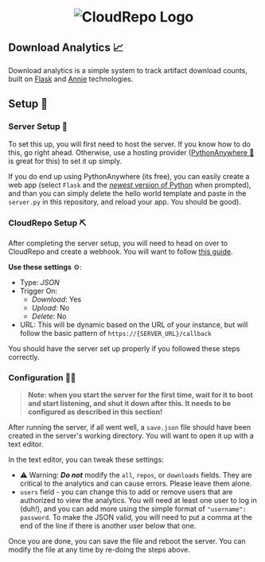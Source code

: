 <h1 align="center">
  <img src="https://cloudrepo.io/assets/img/logo/square/CloudRepo-Square-Brand-Blue.png" alt="CloudRepo Logo">
</h1>

## Download Analytics :chart_with_upwards_trend:

Download analytics is a simple system to track artifact download counts, built on [Flask](https://palletsprojects.com/p/flask/) and [Annie](https://github.com/annieapp/annie) technologies.

## Setup :wrench:

### Server Setup :hammer:

To set this up, you will first need to host the server. If you know how to do this, go right ahead.  Otherwise, use a hosting provider ([PythonAnywhere :link:](https://pythonanywhere.com) is great for this) to set it up simply.

If you do end up using PythonAnywhere (its free), you can easily create a web app (select `Flask` and the [*newest* version of Python](https://www.python.org/downloads/) when prompted), and than you can simply delete the hello world template and paste in the `server.py` in this repository, and reload your app. You should be good).

### CloudRepo Setup :pick:

After completing the server setup, you will need to head on over to CloudRepo and create a webhook.  You will want to follow [this guide](https://www.cloudrepo.io/docs/webhooks.html#creating-a-cloudrepo-webhook).

**Use these settings** :gear::

* Type: *JSON*
* Trigger On:
  * *Download*: Yes
  * *Upload*: No
  * *Delete*: No
* URL: This will be dynamic based on the URL of your instance, but will follow the basic pattern of `https://{SERVER_URL}/callback`

You should have the server set up properly if you followed these steps correctly.

### Configuration :woman_mechanic:

> **Note: when you start the server for the first time, wait for it to boot and start listening, and shut it down after this. It needs to be configured as described in this section!**

After running the server, if all went well, a `save.json` file should have been created in the server's working directory. You will want to open it up with a text editor.

In the text editor, you can tweak these settings:

* :warning: Warning: ***Do not*** modify the `all`, `repos`, or `downloads` fields. They are critical to the analytics and can cause errors. Please leave them alone.
* `users` field - you can change this to add or remove users that are authorized to view the analytics. You will need at least one user to log in (duh!), and you can add more using the simple format of `"username": password`. To make the JSON valid, you will need to put a comma at the end of the line if there is another user below that one.

Once you are done, you can save the file and reboot the server.
You can modify the file at any time by re-doing the steps above.
